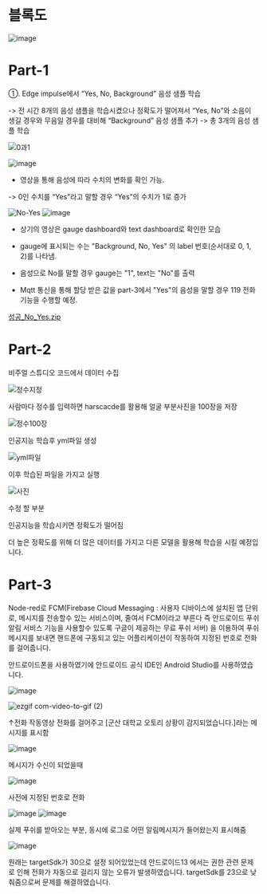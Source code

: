 # 블록도

![image](https://github.com/wjh1212/Capstone-Design/assets/103232862/dc7c7e09-534f-4d5b-ad22-44d4450503da)

# Part-1

①. Edge impulse에서 “Yes, No, Background” 음성 샘플 학습

-> 전 시간 8개의 음성 샘플을 학습시켰으나 정확도가 떨어져서 “Yes, No”와 
     소음이 생길 경우와 무음일 경우를 대비해 “Background” 음성 샘플 추가
 -> 총 3개의 음성 샘플 학습    
 
![0과1](https://github.com/wjh1212/Capstone-Design/assets/103232862/e2ea7c1f-6d15-4633-bad2-c8ab372652a2)


![image](https://github.com/wjh1212/Capstone-Design/assets/103232862/b71f7076-b7e9-49d3-bf7e-4adaa4cba174)

- 영상을 통해 음성에 따라 수치의 변화를 확인 가능.

-> 0인 수치를 “Yes”라고 말할 경우 “Yes”의 수치가 1로 증가

![No-Yes](https://github.com/wjh1212/Capstone-Design/assets/103232862/061be8ea-d90d-4bc1-b329-b04706e96521)
![image](https://github.com/wjh1212/Capstone-Design/assets/103232862/e9bb2303-2b36-4062-bfd2-e76aa1593583)

- 상기의 영상은 gauge dashboard와 text dashboard로 확인한 모습
- gauge에 표시되는 수는 "Background, No, Yes" 의 label 번호(순서대로 0, 1, 2)를 나타냄.
- 음성으로 No를 말할 경우 gauge는 "1", text는 "No"를 출력

- Mqtt 통신을 통해 할당 받은 값을 part-3에서 "Yes"의 음성을 말할 경우 119 전화 기능을 수행할 예정.


[성공_No_Yes.zip](https://github.com/wjh1212/Capstone-Design/files/11438234/_No_Yes.zip)

# Part-2

비주얼 스튜디오 코드에서 데이터 수집

![정수지정](https://github.com/wjh1212/Capstone-Design/assets/103232862/e46e1252-067c-487c-8448-9e8fce3c2615)

사람마다 정수를 입력하면 harscacde를 활용해 얼굴 부분사진을 100장을 저장

![정수100장](https://github.com/wjh1212/Capstone-Design/assets/103232862/93813200-f2d6-4bcc-bbb9-fc1c6480cbce)


인공지능 학습후 yml파일 생성

![yml파일](https://github.com/wjh1212/Capstone-Design/assets/103232862/c51dc9be-6c2d-4e77-98b6-c7670717096f)

이후 학습된 파일을 가지고 실행

![사진](https://github.com/wjh1212/Capstone-Design/assets/103232862/82f25d96-b54d-4fd6-ae88-aec6957d1774)


수정 할 부분

인공지능을 학습시키면 정확도가 떨어짐

더 높은 정확도를 위해 더 많은 데이터를 가지고 다른 모델을 활용해 학습을 시킬 예정입니다.



# Part-3

Node-red로 FCM(Firebase Cloud Messaging : 사용자 디바이스에 설치된 앱 단위로, 메시지를 전송할수 있는 서비스이며, 줄여서 FCM이라고 부른다 즉 안드로이드 푸쉬 알림 서비스 기능을 사용할수 있도록 구글이 제공하는 무료 푸쉬 서버)
 을 이용하여 푸쉬메시지를 보내면 핸드폰에 구동되고 있는 어플리케이션이 작동하여 지정된 번호로 전화를 걸어줍니다.

안드로이드폰을 사용하였기에 안드로이드 공식 IDE인 Android Studio를 사용하였습니다.


![image](https://user-images.githubusercontent.com/103232862/237013688-e2145ceb-5cab-4227-a7ee-8624397df737.png)



![ezgif com-video-to-gif (2)](https://github.com/wjh1212/Capstone-Design/assets/103232862/51ef77d3-b6ee-4e5c-bdb2-191aa1360a91)

↑전화 작동영상
전화를 걸어주고 [군산 대학교 오토리 상황이 감지되었습니다.]라는 메시지를 표시함

![image](https://user-images.githubusercontent.com/103232862/237017910-6a488ad3-38e1-47fb-9a21-2fddc2b6d73f.png)

메시지가 수신이 되었을때

![image](https://github.com/wjh1212/Capstone-Design/assets/103232862/cf6e4ec5-4eec-44e9-bbc6-200117e5fd37)

사전에 지정된 번호로 전화


![image](https://github.com/wjh1212/Capstone-Design/assets/103232862/afbc1bd1-e04e-49fd-9d15-7cbcf2db46e8)
![image](https://github.com/wjh1212/Capstone-Design/assets/103232862/318f88f5-e2b9-4d5d-99c8-7649edfe0d80)


실제 푸쉬를 받아오는 부분, 동시에 로그로 어떤 알림메시지가 들어왔는지 표시해줌


![image](https://github.com/wjh1212/Capstone-Design/assets/103232862/f1c79a62-7295-4fee-bfe5-109b14f7e0f6)

원래는 targetSdk가 30으로 설정 되어있었는데 안드로이드13 에서는 권한 관련 문제로 인해 전화가 자동으로 걸리지 않는 오류가 발생하였습니다. 
 targetSdk를 23으로 낮춰줌으로써 문제를 해결하였습니다. 
 
